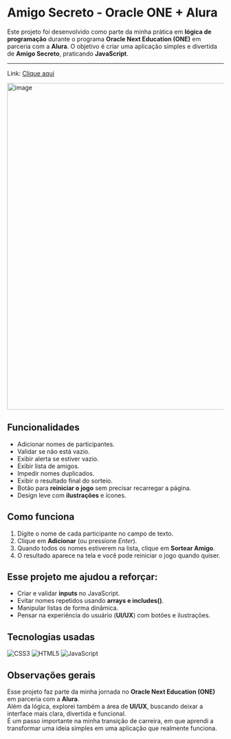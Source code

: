 # Amigo Secreto - Oracle ONE + Alura  

Este projeto foi desenvolvido como parte da minha prática em **lógica de programação** durante o programa **Oracle Next Education (ONE)** em parceria com a **Alura**.  O objetivo é criar uma aplicação simples e divertida de **Amigo Secreto**, praticando **JavaScript**.  

---
Link: [Clique aqui](https://monimoons-challenge-secretfriend.vercel.app/)

<img width="1045" height="760" alt="image" src="https://github.com/user-attachments/assets/4ad9ea32-c4c8-4569-8205-93afdfec02e0" />


 ## Funcionalidades 
- Adicionar nomes de participantes.
- Validar se não está vazio.
- Exibir alerta se estiver vazio.
- Exibir lista de amigos.
- Impedir nomes duplicados.   
- Exibir o resultado final do sorteio.  
- Botão para **reiniciar o jogo** sem precisar recarregar a página.  
- Design leve com **ilustrações** e ícones.

 ## Como funciona  
1. Digite o nome de cada participante no campo de texto.  
2. Clique em **Adicionar** (ou pressione *Enter*).  
3. Quando todos os nomes estiverem na lista, clique em **Sortear Amigo**.  
4. O resultado aparece na tela e você pode reiniciar o jogo quando quiser.  

 ## Esse projeto me ajudou a reforçar:  
- Criar e validar **inputs** no JavaScript.  
- Evitar nomes repetidos usando **arrays e includes()**.  
- Manipular listas de forma dinâmica.  
- Pensar na experiência do usuário (**UI/UX**) com botões e ilustrações.  

 ## Tecnologias usadas  
![CSS3](https://img.shields.io/badge/CSS3-1572B6?style=for-the-badge&logo=css3&logoColor=white) ![HTML5](https://img.shields.io/badge/HTML5-E34F26?style=for-the-badge&logo=html5&logoColor=white) ![JavaScript](https://img.shields.io/badge/JavaScript-F7DF1E?style=for-the-badge&logo=javascript&logoColor=black)


  ## Observações gerais  
Esse projeto faz parte da minha jornada no **Oracle Next Education (ONE)** em parceria com a **Alura**.  
Além da lógica, explorei também a área de **UI/UX**, buscando deixar a interface mais clara, divertida e funcional.  
É um passo importante na minha transição de carreira, em que aprendi a transformar uma ideia simples em uma aplicação que realmente funciona.  
